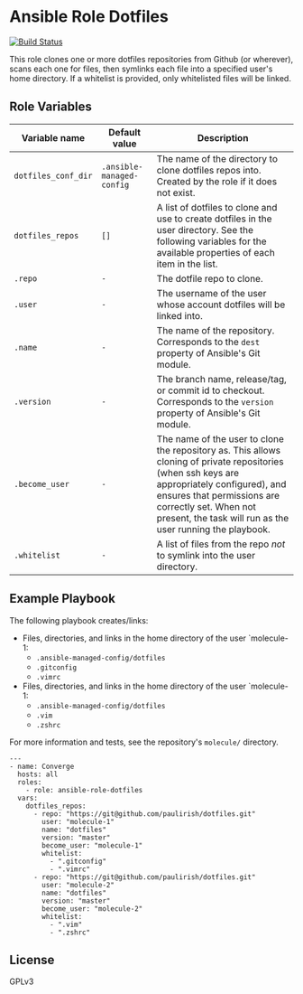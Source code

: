 # Ansible Role Dotfiles

[![Build Status](https://travis-ci.com/ctorgalson/ansible-role-ssl.svg?branch=master)](https://travis-ci.com/ctorgalson/ansible-role-dotfiles)

This role clones one or more dotfiles repositories from Github (or wherever), scans each one for files, then symlinks each file into a specified user's home directory. If a whitelist is provided, only whitelisted files will be linked.

## Role Variables

| Variable name       | Default value             | Description |
|---------------------|---------------------------|-------------|
| `dotfiles_conf_dir` | `.ansible-managed-config` | The name of the directory to clone dotfiles repos into. Created by the role if it does not exist. |
| `dotfiles_repos`    | `[]`                      | A list of dotfiles to clone and use to create dotfiles in the user directory. See the following variables for the available properties of each item in the list. |
| `.repo`             | `-`                       | The dotfile repo to clone. |
| `.user`             | `-`                       | The username of the user whose account dotfiles will be linked into. |
| `.name`             | `-`                       | The name of the repository. Corresponds to the `dest` property of Ansible's Git module. |
| `.version`          | `-`                       | The branch name, release/tag, or commit id to checkout. Corresponds to the `version` property of Ansible's Git module. |
| `.become_user`      | `-`                       | The name of the user to clone the repository as. This allows cloning of private repositories (when ssh keys are appropriately configured), and ensures that permissions are correctly set. When not present, the task will run as the user running the playbook. |
| `.whitelist`        | `-`                       | A list of files from the repo _not_ to symlink into the user directory. |

## Example Playbook

The following playbook creates/links:

- Files, directories, and links in the home directory of the user `molecule-1:
  - `.ansible-managed-config/dotfiles`
  - `.gitconfig`
  - `.vimrc`
- Files, directories, and links in the home directory of the user `molecule-1:
  - `.ansible-managed-config/dotfiles`
  - `.vim`
  - `.zshrc`

For more information and tests, see the repository's `molecule/` directory.

    ---
    - name: Converge
      hosts: all
      roles:
        - role: ansible-role-dotfiles
      vars:
        dotfiles_repos:
          - repo: "https://git@github.com/paulirish/dotfiles.git"
            user: "molecule-1"
            name: "dotfiles"
            version: "master"
            become_user: "molecule-1"
            whitelist:
              - ".gitconfig"
              - ".vimrc"
          - repo: "https://git@github.com/paulirish/dotfiles.git"
            user: "molecule-2"
            name: "dotfiles"
            version: "master"
            become_user: "molecule-2"
            whitelist:
              - ".vim"
              - ".zshrc"

## License

GPLv3

